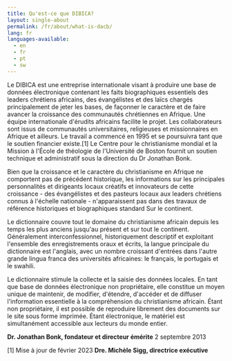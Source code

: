```yaml
---
title: Qu'est-ce que DIBICA?
layout: single-about
permalink: /fr/about/what-is-dacb/
lang: fr
languages-available:                         
  - en
  - fr
  - pt
  - sw
---
```

Le DIBICA est une entreprise internationale visant à produire une base de données électronique contenant les faits biographiques essentiels des leaders chrétiens africains, des évangélistes et des laïcs chargés principalement de jeter les bases, de façonner le caractère et de faire avancer la croissance des communautés chrétiennes en Afrique. Une équipe internationale d'érudits africains facilite le projet. Les collaborateurs sont issus de communautés universitaires, religieuses et missionnaires en Afrique et ailleurs. Le travail a commencé en 1995 et se poursuivra tant que le soutien financier existe.[1] Le Centre pour le christianisme mondial et la Mission à l'École de théologie de l'Université de Boston fournit un soutien technique et administratif sous la direction du Dr Jonathan Bonk.

Bien que la croissance et le caractère du christianisme en Afrique ne comportent pas de précédent historique, les informations sur les principales personnalités et dirigeants locaux créatifs et innovateurs de cette croissance - des évangélistes et des pasteurs locaux aux leaders chrétiens connus à l'échelle nationale - n'apparaissent pas dans des travaux de référence historiques et biographiques standard Sur le continent.

Le dictionnaire couvre tout le domaine du christianisme africain depuis les temps les plus anciens jusqu'au présent et sur tout le continent. Généralement interconfessionnel, historiquement descriptif et exploitant l'ensemble des enregistrements oraux et écrits, la langue principale du dictionnaire est l'anglais, avec un nombre croissant d'entrées dans l'autre grande lingua franca des universités africaines: le français, le portugais et le swahili.

Le dictionnaire stimule la collecte et la saisie des données locales. En tant que base de données électronique non propriétaire, elle constitue un moyen unique de maintenir, de modifier, d'étendre, d'accéder et de diffuser l'information essentielle à la compréhension du christianisme africain. Étant non propriétaire, il est possible de reproduire librement des documents sur le site sous forme imprimée. Étant électronique, le matériel est simultanément accessible aux lecteurs du monde entier.

**Dr. Jonathan Bonk, fondateur et directeur émérite**
2 septembre 2013

[1] Mise à jour de février 2023
**Dre. Michèle Sigg, directrice exécutive**
